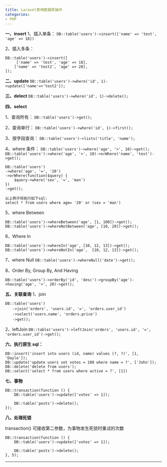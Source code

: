 ```yaml
---
title: Laravel常用数据库操作
categories: 
- PHP
---
```


**一、insert**
1、插入单条：
`DB::table('users')->insert(['name' => 'test', 'age' => 18])`
<!--more-->
2、插入多条：

```
DB::table('users')->insert([
     ['name' => 'test', 'age' => 18],
    ['name' => 'test2', 'age' => 20],
]);
```

**二、update**
`DB::table('users')->where('id', 1)->update(['name'=>'test2']);`

**三、delect**
`DB::table('users')->where('id', 1)->delete();`

**四、select**

1、查询所有：
`DB::table('users')->get();`

2、查询单行：
`DB::table('users')->where('id', 1)->first();`

3、按字段查询：
`DB::table('users')->lists('title', 'name');`

4、where 条件：
`DB::table('users')->where('age', '>', 10)->get();`
`DB::table('users')->where('age', '>', 10)->orWhere('name', 'test')->get();`

```
DB::table('users')
->where('age', '=', '20')
->orWhere(function($query) {
    $query->where('sex', '=', 'man')
})
->get();

以上例子将执行如下sql:
select * from users where age= '20' or (sex = 'man')
```

5、where Between

```
DB::table('users')->whereBetween('age', [1, 100])->get();
DB::table('users')->whereNotBetween('age', [10, 20])->get();
```

6、Where In

```
DB::table('users')->whereIn('age', [10, 12, 13])->get();
DB::table('users')->whereNotIn('age',  [10, 12, 13])->get();
```

7、where Null
`DB::table('users')->whereNull('date')->get();`

8、Order By, Group By, And Having

`DB::table('users')->orderBy('id', 'desc')->groupBy('age')->having('age', '>', 20)->get();`

**五、关联查询**
1、join

```
DB::table('users')
　　->join('orders', 'users.id', '=', 'orders.user_id')
　　->select('users.name', 'orders.price')
　　->get();
```

2、leftJoin
`DB::table('users')->leftJoin('orders', 'users.id', '=', 'orders.user_id')->get();`

**六、执行原生 sql：**

```
DB::insert('insert into users (id, name) values (?, ?)', [1, 'Dayle']);
DB::update('update users set votes = 100 where name = ?', ['John']);
DB::delete('delete from users');
DB::select('select * from users where active = ?', [1])
```

**七、事物**

```
DB::transaction(function () {
    DB::table('users')->update(['votes' => 1]);

    DB::table('posts')->delete();
});
```

**八、处理死锁**

transaction() 可接收第二参数，为事物发生死锁时重试的次数

```
DB::transaction(function () {
    DB::table('users')->update(['votes' => 1]);

    DB::table('posts')->delete();
}, 5);
```

---
